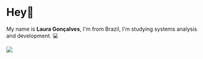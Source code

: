 # Hey👋


My name is **Laura Gonçalves**, I'm from Brazil, I'm studying systems analysis and development. 💻


[<img src="https://img.shields.io/badge/linkedin-%230077B5.svg?&style=for-the-badge&logo=linkedin&logoColor=white" />](https://www.linkedin.com//in/lauradamota/)
